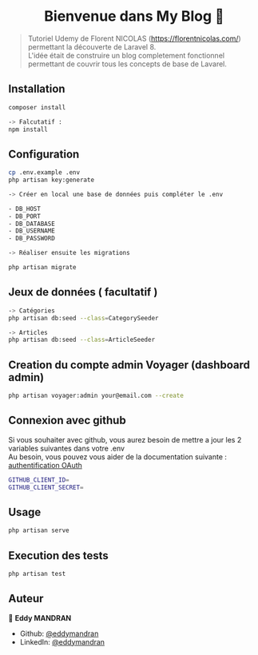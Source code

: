 <h1 align="center">Bienvenue dans My Blog 👋</h1>
<p>
</p>

> Tutoriel Udemy de Florent NICOLAS (https://florentnicolas.com/) permettant la découverte de Laravel 8.
> <br/>
> L'idée était de construire un blog completement fonctionnel permettant de couvrir tous les concepts de base de Lavarel. 

## Installation

```sh
composer install

-> Falcutatif : 
npm install 
```

## Configuration

```sh
cp .env.example .env
php artisan key:generate

-> Créer en local une base de données puis compléter le .env

- DB_HOST
- DB_PORT
- DB_DATABASE
- DB_USERNAME
- DB_PASSWORD

-> Réaliser ensuite les migrations

php artisan migrate
```

## Jeux de données ( facultatif )

```sh
-> Catégories
php artisan db:seed --class=CategorySeeder

-> Articles
php artisan db:seed --class=ArticleSeeder
```

## Creation du compte admin Voyager (dashboard admin)

```sh
php artisan voyager:admin your@email.com --create
```

## Connexion avec github
Si vous souhaiter avec github, vous aurez besoin de mettre a jour les 2 variables suivantes dans votre .env <br/>
Au besoin, vous pouvez vous aider de la documentation suivante : [authentification OAuth](https://docs.github.com/en/developers/apps/building-oauth-apps/creating-an-oauth-app)
```sh
GITHUB_CLIENT_ID=
GITHUB_CLIENT_SECRET=
```
## Usage

```sh
php artisan serve
```

## Execution des tests

```sh
php artisan test
```

## Auteur

👤 **Eddy MANDRAN**

* Github: [@eddymandran](https://github.com/eddymandran)
* LinkedIn: [@eddymandran](https://linkedin.com/in/eddymandran)
